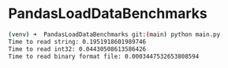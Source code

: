 # PandasLoadDataBenchmarks


```bash
(venv) ➜  PandasLoadDataBenchmarks git:(main) python main.py
Time to read string: 0.1951918601989746
Time to read int32: 0.04430508613586426
Time to read binary format file: 0.0003447532653808594
```

